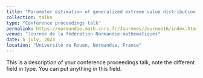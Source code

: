 ```yaml
---
title: "Parameter estimation of generalized extreme value distribution using generalized random forest method"
collection: talks
type: "Conference proceedings talk"
permalink: https://normandie.math.cnrs.fr/Journees/Journee16/index.html
venue: "Journée de la fédération Normandie-mathématiques"
date: 5 july, 2024
location: "Université de Rouen, Normandie, France"
---
```


This is a description of your conference proceedings talk, note the different field in type. You can put anything in this field.
